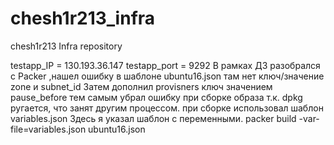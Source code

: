 # chesh1r213_infra
chesh1r213 Infra repository


testapp_IP = 130.193.36.147
testapp_port = 9292
В рамках ДЗ разобрался с Packer ,нашел ошибку в шаблоне ubuntu16.json там нет ключ/значение zone и subnet_id
Затем дополнил provisners ключ значением pause_before тем самым убрал ошибку при сборке образа т.к. dpkg ругается, что занят другим процессом.
при сборке использовал шаблон variables.json 
Здесь я указал шаблон с переменными.
packer build -var-file=variables.json ubuntu16.json 
